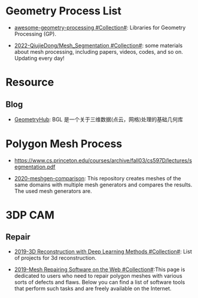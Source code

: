 # Geometry Process List

- [awesome-geometry-processing #Collection#](https://github.com/zishun/awesome-geometry-processing): Libraries for Geometry Processing (GP).

- [2022-QiujieDong/Mesh_Segmentation #Collection#](https://github.com/QiujieDong/Mesh_Segmentation): some materials about mesh processing, including papers, videos, codes, and so on. Updating every day!

# Resource

## Blog

- [GeometryHub](http://geometryhub.net/overview): BGL 是一个关于三维数据(点云，网格)处理的基础几何库

# Polygon Mesh Process

- https://www.cs.princeton.edu/courses/archive/fall03/cs597D/lectures/segmentation.pdf

- [2020-meshgen-comparison](https://github.com/meshpro/meshgen-comparison): This repository creates meshes of the same domains with multiple mesh generators and compares the results. The used mesh generators are.

# 3DP CAM

## Repair

- [2019-3D Reconstruction with Deep Learning Methods #Collection#](https://github.com/natowi/3D-Reconstruction-with-Deep-Learning-Methods): List of projects for 3d reconstruction.

- [2019-Mesh Repairing Software on the Web #Collection#](http://meshrepair.org/):This page is dedicated to users who need to repair polygon meshes with various sorts of defects and flaws. Below you can find a list of software tools that perform such tasks and are freely available on the Internet.
